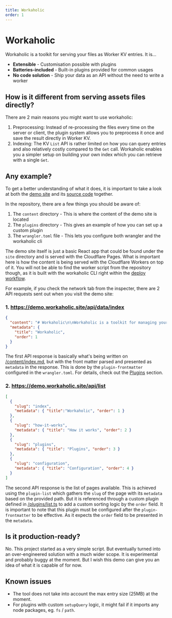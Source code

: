 ```yaml
---
title: Workaholic
order: 1
---
```


# Workaholic

Workaholic is a toolkit for serving your files as Worker KV entries. It is...

- **Extensible** - Customisation possible with plugins
- **Batteries-included** - Built-in plugins provided for common usages
- **No code solution** - Ship your data as an API without the need to write a worker

## How is it different from serving assets files directly?

There are 2 main reasons you might want to use workaholic:

1. Preprocessing: Instead of re-processing the files every time on the server or client, the plugin system allows you to preprocess it once and save the result directly in Worker KV.
2. Indexing: The KV `List` API is rather limited on how you can query entries and also relatively costly compared to the `Get` call. Workaholic enables you a simpler setup on building your own index which you can retrieve with a single `Get`.

## Any example?

To get a better understanding of what it does, it is important to take a look at both the [demo site](https://demo.workaholic.site) and its [source code](https://github.com/edmundhung/workaholic-site-template) together.


In the repository, there are a few things you should be aware of:

1. The `content` directory - This is where the content of the demo site is located
2. The `plugins` directory - This gives an example of how you can set up a custom plugin
3. The `wrangler.toml` file - This lets you configure both wrangler and the workaholic cli

The demo site itself is just a basic React app that could be found under the `site` directory and is served with the Cloudflare Pages. What is important here is how the content is being served with the Cloudflare Workers on top of it. You will not be able to find the worker script from the repository though, as it is built with the workaholic CLI right within the [deploy workflow](https://github.com/edmundhung/workaholic-site-template/blob/main/.github/workflows/deploy.yml).

For example, if you check the network tab from the inspecter, there are 2 API requests sent out when you visit the demo site:

### 1. https://demo.workaholic.site/api/data/index

```json
{
  "content": "# Workaholic\n\nWorkaholic is a toolkit for managing your files as Worker KV entry. It is...(omitted)",
  "metadata": {
    "title": "Workaholic",
    "order": 1
  }
}
```

The first API response is basically what's being written on [/content/index.md](https://github.com/edmundhung/workaholic-site-template/blob/main/content/index.md), but with the front matter parsed and presented as `metadata` in the response. This is done by the `plugin-frontmatter` configured in the `wrangler.toml`. For details, check out the [Plugins](./plugins) section.

### 2. https://demo.workaholic.site/api/list

```json
[
  {
    "slug": "index",
    "metadata": { "title":"Workaholic", "order": 1 }
  },
  {
    "slug": "how-it-works",
    "metadata": { "title": "How it works", "order": 2 }
  },
  {
    "slug": "plugins",
    "metadata": { "title": "Plugins", "order": 3 }
  },
  {
    "slug": "configuration",
    "metadata": { "title": "Configuration", "order": 4 }
  }
]
```

The second API response is the list of pages available. This is achieved using the `plugin-list` which gathers the `slug` of the page with its `metadata` based on the provided path. But it is referenced through a custom plugin defined in [/plugins/list.ts](https://github.com/edmundhung/workaholic-site-template/blob/main/plugins/list.ts) to add a custom sorting logic by the `order` field. It is important to note that this plugin must be configured after the `plugin-frontmatter` to be effective. As it expects the `order` field to be presented in the `metadata`.

## Is it production-ready?

No. This project started as a very simple script. But eventually turned into an over-engineered solution with a much wider scope. It is experimental and probably buggy at the moment. But I wish this demo can give you an idea of what it is capable of for now.

## Known issues

- The tool does not take into account the max entry size (25MB) at the moment.
- For plugins with custom `setupQuery` logic, it might fail if it imports any node packages, eg. `fs` / `path`.
